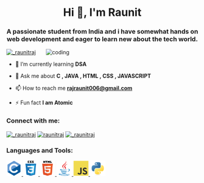 <h1 align="center">Hi 👋, I'm Raunit</h1>
<h3 align="center">A passionate student from India and i have somewhat hands on web development and eager to learn new about the tech world.</h3>
<img align = "right" alt = " coding " width = "400" src = "https://media3.giphy.com/media/v1.Y2lkPTc5MGI3NjExNDlsbDB5MGdnNGF3cHE2Z3Jmb3BjYmU4NzVmcXEwMWVxaXV3ZmM0bSZlcD12MV9pbnRlcm5hbF9naWZfYnlfaWQmY3Q9Zw/RbDKaczqWovIugyJmW/giphy.webp">
<p align="left"> <a href="https://twitter.com/_raunitraj" target="blank"><img src="https://img.shields.io/twitter/follow/_raunitraj?logo=twitter&style=for-the-badge" alt="_raunitraj" /></a> </p>

- 🌱 I’m currently learning **DSA**

- 💬 Ask me about **C , JAVA , HTML , CSS , JAVASCRIPT**

- 📫 How to reach me **rajraunit006@gmail.com**

- ⚡ Fun fact **I am Atomic**

<h3 align="left">Connect with me:</h3>
<p align="left">
<a href="https://twitter.com/_raunitraj" target="blank"><img align="center" src="https://raw.githubusercontent.com/rahuldkjain/github-profile-readme-generator/master/src/images/icons/Social/twitter.svg" alt="_raunitraj" height="30" width="40" /></a>
<a href="https://linkedin.com/in/raunitraj" target="blank"><img align="center" src="https://raw.githubusercontent.com/rahuldkjain/github-profile-readme-generator/master/src/images/icons/Social/linked-in-alt.svg" alt="raunitraj" height="30" width="40" /></a>
<a href="https://instagram.com/_raunitraj" target="blank"><img align="center" src="https://raw.githubusercontent.com/rahuldkjain/github-profile-readme-generator/master/src/images/icons/Social/instagram.svg" alt="_raunitraj" height="30" width="40" /></a>
</p>

<h3 align="left">Languages and Tools:</h3>
<p align="left"> <a href="https://www.cprogramming.com/" target="_blank" rel="noreferrer"> <img src="https://raw.githubusercontent.com/devicons/devicon/master/icons/c/c-original.svg" alt="c" width="40" height="40"/> </a> <a href="https://www.w3schools.com/css/" target="_blank" rel="noreferrer"> <img src="https://raw.githubusercontent.com/devicons/devicon/master/icons/css3/css3-original-wordmark.svg" alt="css3" width="40" height="40"/> </a> <a href="https://www.w3.org/html/" target="_blank" rel="noreferrer"> <img src="https://raw.githubusercontent.com/devicons/devicon/master/icons/html5/html5-original-wordmark.svg" alt="html5" width="40" height="40"/> </a> <a href="https://www.java.com" target="_blank" rel="noreferrer"> <img src="https://raw.githubusercontent.com/devicons/devicon/master/icons/java/java-original.svg" alt="java" width="40" height="40"/> </a> <a href="https://developer.mozilla.org/en-US/docs/Web/JavaScript" target="_blank" rel="noreferrer"> <img src="https://raw.githubusercontent.com/devicons/devicon/master/icons/javascript/javascript-original.svg" alt="javascript" width="40" height="40"/> </a> <a href="https://www.python.org" target="_blank" rel="noreferrer"> <img src="https://raw.githubusercontent.com/devicons/devicon/master/icons/python/python-original.svg" alt="python" width="40" height="40"/> </a> </p>
